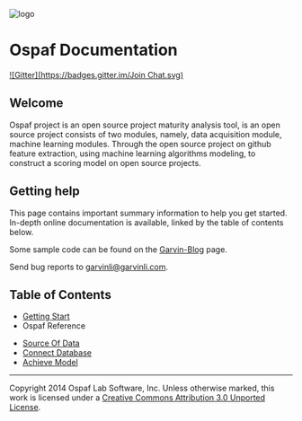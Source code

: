 ![logo](https://avatars3.githubusercontent.com/u/8652189?v=2&s=200)
# Ospaf Documentation
[![Gitter](https://badges.gitter.im/Join Chat.svg)](https://gitter.im/ospaf/ospaf-primary?utm_source=badge&utm_medium=badge&utm_campaign=pr-badge&utm_content=badge)

## Welcome 

Ospaf project is an open source project maturity analysis tool, is an open source project consists of two modules, namely, data acquisition module, machine learning modules. Through the open source project on github feature extraction, using machine learning algorithms modeling, to construct a scoring model on open source projects.

## Getting help

This page contains important summary information to help you get started. In-depth online documentation is available, linked by the table of contents below.

Some sample code can be found on the [Garvin-Blog](http://blog.csdn.net/buptgshengod) page.

Send bug reports to garvinli@garvinli.com.

## Table of Contents

+ [Getting Start](reference/GettingStart.md)
+ Ospaf Reference
 - [Source Of Data](reference/SourceOfData.md)
 - [Connect Database](reference/ConnectDatabas.md)
 - [Achieve Model](reference/AchieveModel.md)

- - -
Copyright 2014 Ospaf Lab Software, Inc. Unless otherwise marked, this work is licensed under a [Creative Commons Attribution 3.0 Unported License](http://creativecommons.org/licenses/by/3.0/).
